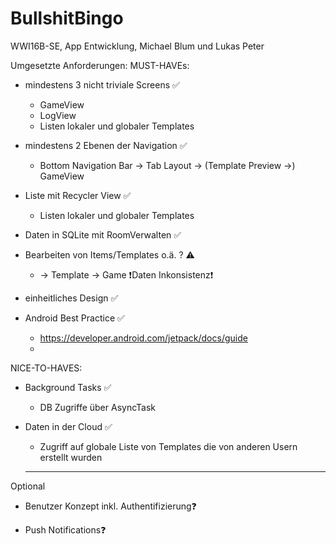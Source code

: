 # BullshitBingo
WWI16B-SE, App Entwicklung, Michael Blum und Lukas Peter

Umgesetzte Anforderungen:
MUST-HAVEs:

- mindestens 3 nicht triviale Screens ✅
  - GameView
  - LogView
  - Listen lokaler und globaler Templates
 
- mindestens 2 Ebenen der Navigation ✅
  - Bottom Navigation Bar -> Tab Layout -> (Template Preview ->) GameView
 
  
- Liste mit Recycler View ✅
  - Listen lokaler und globaler Templates

- Daten in SQLite mit RoomVerwalten ✅
 
- Bearbeiten von Items/Templates o.ä. ? ⚠️
   - -> Template -> Game ❗️Daten Inkonsistenz❗️
 
- einheitliches Design ✅
 
- Android Best Practice ✅
  - https://developer.android.com/jetpack/docs/guide 
  - 

NICE-TO-HAVES:

- Background Tasks ✅ 
  - DB Zugriffe über AsyncTask
  
- Daten in der Cloud ✅
  - Zugriff auf globale Liste von Templates die von anderen Usern erstellt wurden
  
  -----------------
 Optional 
  
- Benutzer Konzept inkl. Authentifizierung❓

- Push Notifications❓
